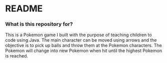 # README #

### What is this repository for? ###

This is a Pokemon game I built with the purpose of teaching children to code using Java.
The main character can be moved using arrows and the objective is to pick up balls and
throw them at the Pokemon characters. The Pokemon will change into new Pokemon when hit 
until the highest Pokemon is reached.